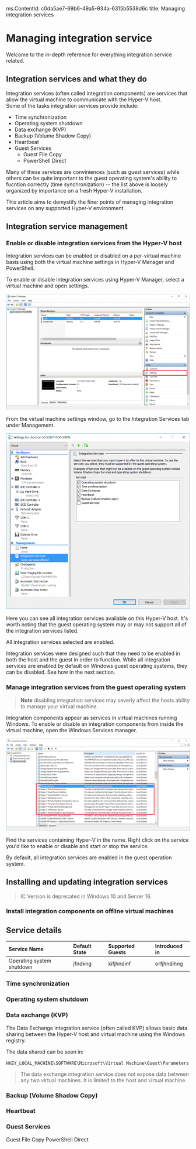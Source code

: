ms.ContentId: c0da5ae7-69b6-49a5-934a-6315b5538d6c
title: Managing integration services

# Managing integration service
Welcome to the in-depth reference for everything integration service related.

## Integration services and what they do
Integration services (often called integration components) are services that allow the virtual machine to communicate with the Hyper-V host.  
Some of the tasks integration services provide include:
* Time synchronization
* Operating system shutdown
* Data exchange (KVP)
* Backup (Volume Shadow Copy)
* Heartbeat 
* Guest Services
  * Guest File Copy
  * PowerShell Direct

Many of these services are conviniences (such as guest services) while others can be quite important to the guest operating system's ability to fucntion correctly (time synchronization) -- the list above is loosely organized by importance on a fresh Hyper-V installation.

This article aims to demystify the finer points of managing integration services on any supported Hyper-V environment.


## Integration service management

### Enable or disable integration services from the Hyper-V host
Integration services can be enabled or disabled on a per-virtual machine basis using both the virtual machine settings in Hyper-V Manager and PowerShell.

To enable or disable integration services using Hyper-V Manager, select a virtual machine and open settings.

![](./media/HyperVManager-OpenVMSettings.png)

From the virtual machine settings window, go to the Integration Services tab under Management.

![](./media/HyperVManager-IntegrationServices.png)

Here you can see all integration services available on this Hyper-V host.  It's worth noting that the guest operating system may or may not support all of the integration services listed.

All integration services selected are enabled.

Integration services were designed such that they need to be enabled in both the host and the guest in order to function.  While all integration services are enabled by default on Windows guest operating systems, they can be disabled.  See how in the next section.


### Manage integration services from the guest operating system

> **Note** disabling integration services may severly affect the hosts ability to manage your virtual machine.

Integration components appear as services in virtual machines running Windows.  To enable or disable an integration components from inside the virtual machine, open the Windows Services manager.

![](media/HVServices.png) 

Find the services containing Hyper-V in the name.  Right click on the service you'd like to enable or disable and start or stop the service.
 
By default, all integration services are enabled in the guest operation system.

## Installing and updating integration services

> IC Version is deprecated in Windows 10 and Server 16.

### Install integration components on offline virtual machines

## Service details

| Service Name | Default State | Supported Guests | Introduced in | 
|:----------|:---------------|:------------|:------------|
| Operating system shutdown| jfndkng | kifjhndinf| orfjhndihng |

### Time synchronization
### Operating system shutdown
### Data exchange (KVP)
The Data Exchange integration service (often called KVP) allows basic data sharing between the Hyper-V host and virtual machine using the Windows registry.

The data shared can be seen in:
```
HKEY_LOCAL_MACHINE\SOFTWARE\Microsoft\Virtual Machine\Guest\Parameters
```

> The data exchange integration service does not expose data between any two virtual machines. It is limited to the host and virtual machine.

### Backup (Volume Shadow Copy)
### Heartbeat 
### Guest Services
Guest File Copy
PowerShell Direct
